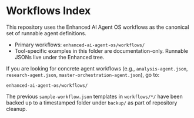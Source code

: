 # Workflows Index

This repository uses the Enhanced AI Agent OS workflows as the canonical set of runnable agent definitions.

- Primary workflows: `enhanced-ai-agent-os/workflows/`
- Tool-specific examples in this folder are documentation-only. Runnable JSONs live under the Enhanced tree.

If you are looking for concrete agent workflows (e.g., `analysis-agent.json`, `research-agent.json`, `master-orchestration-agent.json`), go to:

```
enhanced-ai-agent-os/workflows/
```

The previous `sample-workflow.json` templates in `workflows/*/` have been backed up to a timestamped folder under `backup/` as part of repository cleanup.
